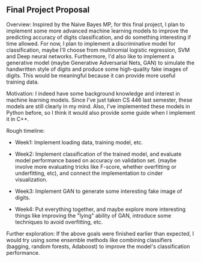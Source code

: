 ## Final Project Proposal


Overview: Inspired by the Naive Bayes MP, for this final project, I plan to implement some more advanced
machine learning models to improve the predicting accuracy of digits classification, and do something interesting if time allowed. For now, I plan to implement a discriminative model for classification,
maybe I'll choose from multinomial logistic regression, SVM and Deep neural networks. Furthermore, I'd also like to implement a generative model (maybe Generative Adversarial Nets, GAN) to simulate the handwritten style of digits
and produce some high-quality fake images of digits. This would be meaningful because it can provide more useful training data.

Motivation: I indeed have some background knowledge and interest in machine learning models. Since I've just taken CS 446 last semester, these models are still
clearly in my mind. Also, I've implemented these models in Python before, so I think it would also provide some guide when I implement it in C++. 

Rough timeline: 

- Week1: Implement loading data, training model, etc.

- Week2: Implement classification of the trained model, and evaluate model performance based on accuracy on validation set. (maybe involve more evaluating tricks like F-score, whether overfitting or underfitting, etc), and connect the implementation to cinder visualization.

- Week3: Implement GAN to generate some interesting fake image of digits.

- Week4: Put everything together, and maybe explore more interesting things like improving the "lying" ability of GAN, introduce some techniques to avoid overfitting, etc.

Further exploration: If the above goals were finished earlier than expected, I would try using some ensemble methods like combining classifiers (bagging, random forests, Adaboost) to improve the model's classification performance. 


